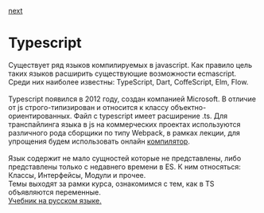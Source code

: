 <a href="02.md">next</a>

<h1>Typescript</h1>

<div>
Существует ряд языков компилируемых в javascript.
Как правило цель таких языков расширить существующие возможности ecmascript.
Среди них наиболее известны: TypeScript, Dart, CoffeScript, Elm, Flow.
</div>

<br/>

<div>
Typescript появился в 2012 году, создан компанией Microsoft.
В отличие от js строго-типизирован и относится к классу объектно-ориентированных.
Файл с typescript имеет расширение .ts.
Для транспaйлинга языка в js на коммерческих проектах используются различного рода сборщики по типу Webpack,
в рамках лекции, для упрощения будем использовать онлайн <a href="https://www.typescriptlang.org/play/">компилятор</a>.
</div>

<br/>

<div>
Язык содержит не мало сущностей которые не представлены, либо представлены только с недавнего времени в ES.
К ним относяться: Классы, Интерфейсы, Модули и прочее.

<br/>
Темы выходят за рамки курса, ознакомимся с тем, как в TS объявляются переменные.

<br/>

<div>
<a href="http://typescript-lang.ru/docs/">Учебник на русском языке.</a>
</div>

</div>